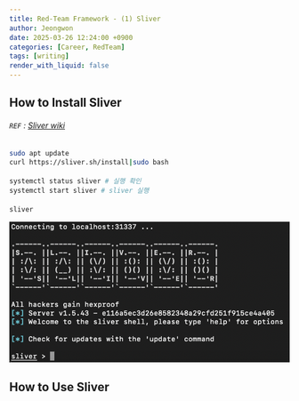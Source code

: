 ```yaml
---
title: Red-Team Framework - (1) Sliver
author: Jeongwon
date: 2025-03-26 12:24:00 +0900
categories: [Career, RedTeam]
tags: [writing]
render_with_liquid: false
---
```

## How to Install Sliver
###### `REF` : [Sliver wiki](https://sliver.sh/docs?name=Getting+Started)

```bash
sudo apt update
curl https://sliver.sh/install|sudo bash

systemctl status sliver # 실행 확인
systemctl start sliver # sliver 실행

sliver
```
![image](assets/img/red-framework-sliver/activate_sliver.png)

## How to Use Sliver
